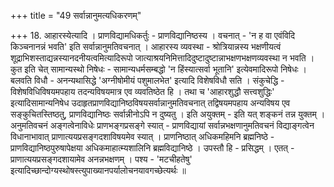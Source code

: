 +++
title = "49 सर्वान्नानुमत्यधिकरणम्"

+++
18. आहारस्येत्यादि । प्राणविद्यामधिकर्तुः - प्राणविद्यानिष्ठस्य । वचनात् - 'न ह वा एवंविदि किञ्चनानन्नं भवति' इति सर्वान्नानुमतिवचनात् । आहारस्य व्यवस्था - श्रोत्रियान्नस्य भक्षणीयत्वं शूद्राभिशस्ताद्यन्नस्यानदनीयत्वमित्यादिरूपो जात्याश्रयनिमित्तादिदुष्टादुष्टान्नाभक्षणभक्षणव्यवस्था न भवति । कुत इति चेत् सामान्यस्थो निषेधः - सामान्यधर्मसम्बद्धो 'न हिंस्यात्सर्वा भूतानि' इत्येवमादिरूपो निषेधः । बलवति विधौ - अनन्यथासिद्धे 'अग्नीषोमीयं पशुमालभेत' इत्यादि विशेषविधौ सति । संकुचेद्धि - विशेषविधिविषयमपहाय तदन्यविषयमात्र एव व्यवतिष्ठेत हि । तथा च 'आहारशुद्धौ सत्त्वशुद्धिः' इत्यादिसामान्यनिषेध उदाहृतप्राणविद्यानिष्ठविषयसर्वान्नानुमतिवचनात् तद्विषयमपहाय अन्यविषय एव सङ्कुचितस्तिष्ठतु, प्राणविद्यानिष्ठः सर्वान्नीनोऽपि न दुष्यतु । इति अयुक्तम् - इति यत् शङ्कनं तन्न युक्तम् । अनुमतिवचनं अङ्गत्वेनाविधेः प्राणभङ्गप्रसङ्गे स्यात् - प्राणविद्यायां सर्वान्नभक्षणानुमतिवचनं विद्याङ्गत्वेन विधानाभावात् प्राणात्ययप्रसङ्गदशाविषयमेव स्यात् । प्राणनिष्ठात् अधिकमहिमनि ब्रह्मनिष्ठे - प्राणविद्यानिष्ठपुरुषापेक्षया अधिकमाहात्म्यशालिनि ब्रह्मविद्यानिष्ठे । उपस्तौ हि - प्रसिद्धम् । एतत् - प्राणात्ययप्रसङ्गदशायामेव अनन्नभक्षणम् । पश्य - 'मटचीहतेषु' इत्यादिच्छान्दोग्यस्थोषस्त्युपाख्यानपर्यालोचनयावगच्छेत्यर्थः ॥